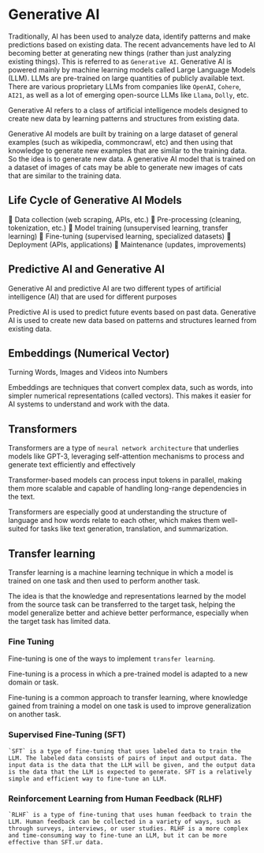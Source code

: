 # Generative AI

Traditionally, AI has been used to analyze data, identify patterns and make predictions based on existing data. The recent advancements have led to AI becoming better at generating new things (rather than just analyzing existing things). This is referred to as `Generative AI`. Generative AI is powered mainly by machine learning models called Large Language Models (LLM). LLMs are pre-trained on large quantities of publicly available text. There are various proprietary LLMs from companies like `OpenAI`, `Cohere`, `AI21`, as well as a lot of emerging open-source LLMs like `Llama`, `Dolly`, etc.

Generative AI refers to a class of artificial intelligence models designed to create new data by learning patterns and structures from existing data.

Generative AI models are built by training on a large dataset of general examples (such as wikipedia, commoncrawl, etc) and then using that knowledge to generate new examples that are similar to the training data. So the idea is to generate new data. A generative AI model that is trained on a dataset of images of cats may be able to generate new images of cats that are similar to the training data.

## Life Cycle of Generative AI Models

🔹 Data collection (web scraping, APIs, etc.)
🔹 Pre-processing (cleaning, tokenization, etc.)
🔹 Model training (unsupervised learning, transfer learning)
🔹 Fine-tuning (supervised learning, specialized datasets)
🔹 Deployment (APIs, applications)
🔹 Maintenance (updates, improvements)

## Predictive AI and Generative AI

Generative AI and predictive AI are two different types of artificial intelligence (AI) that are used for different purposes

Predictive AI is used to predict future events based on past data. Generative AI is used to create new data based on patterns and structures learned from existing data.

## Embeddings (Numerical Vector)

Turning Words, Images and Videos into Numbers

Embeddings are techniques that convert complex data, such as words, into simpler numerical representations (called vectors). This makes it easier for AI systems to understand and work with the data.

## Transformers

Transformers are a type of `neural network architecture` that underlies models like GPT-3, leveraging self-attention mechanisms to process and generate text efficiently and effectively

Transformer-based models can process input tokens in parallel, making them more scalable and capable of handling long-range dependencies in the text.

Transformers are especially good at understanding the structure of language and how words relate to each other, which makes them well-suited for tasks like text generation, translation, and summarization.

## Transfer learning

Transfer learning is a machine learning technique in which a model is trained on one task and then used to perform another task.

The idea is that the knowledge and representations learned by the model from the source task can be transferred to the target task, helping the model generalize better and achieve better performance, especially when the target task has limited data.

### Fine Tuning

Fine-tuning is one of the ways to implement `transfer learning`.

Fine-tuning is a process in which a pre-trained model is adapted to a new domain or task.

Fine-tuning is a common approach to transfer learning, where knowledge gained from training a model on one task is used to improve generalization on another task.

### Supervised Fine-Tuning (SFT)

    `SFT` is a type of fine-tuning that uses labeled data to train the LLM. The labeled data consists of pairs of input and output data. The input data is the data that the LLM will be given, and the output data is the data that the LLM is expected to generate. SFT is a relatively simple and efficient way to fine-tune an LLM.

### Reinforcement Learning from Human Feedback (RLHF)

    `RLHF` is a type of fine-tuning that uses human feedback to train the LLM. Human feedback can be collected in a variety of ways, such as through surveys, interviews, or user studies. RLHF is a more complex and time-consuming way to fine-tune an LLM, but it can be more effective than SFT.ur data.
